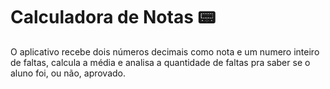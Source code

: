 # Calculadora de Notas :pager:

O aplicativo recebe dois números decimais como nota e um numero inteiro de faltas, calcula a média e analisa a quantidade de faltas pra saber se o aluno foi, ou não, aprovado.

